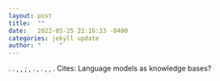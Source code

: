 ```yaml
---
layout: post
title:  ""
date:   2022-05-25 22:16:33 -0400
categories: jekyll update
author: "     "
---
```

. . , , ; , . , . , , .   Cites: Language models as knowledge bases?
